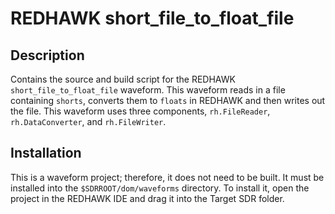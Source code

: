 # REDHAWK short_file_to_float_file
 
## Description

Contains the source and build script for the REDHAWK `short_file_to_float_file`
waveform. This waveform reads in a file containing `shorts`, converts them to
`floats` in REDHAWK and then writes out the file. This waveform uses three
components, `rh.FileReader`, `rh.DataConverter`, and `rh.FileWriter`.

## Installation

This is a waveform project; therefore, it does not need to be built.  It must be installed into
the `$SDRROOT/dom/waveforms` directory. To install it, open the project
in the REDHAWK IDE and drag it into the Target SDR folder.
